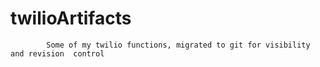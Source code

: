 # twilioArtifacts
            Some of my twilio functions, migrated to git for visibility and revision  control 
